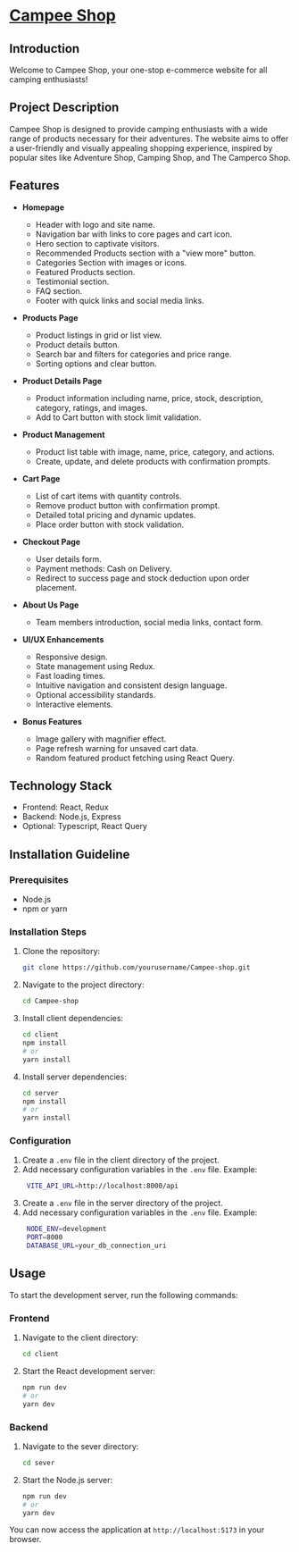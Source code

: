 # [Campee Shop](https://ph-assignment-04-client.vercel.app/)

## Introduction

Welcome to Campee Shop, your one-stop e-commerce website for all camping enthusiasts!

## Project Description

Campee Shop is designed to provide camping enthusiasts with a wide range of products necessary for their adventures. The website aims to offer a user-friendly and visually appealing shopping experience, inspired by popular sites like Adventure Shop, Camping Shop, and The Camperco Shop.

## Features

- **Homepage**

  - Header with logo and site name.
  - Navigation bar with links to core pages and cart icon.
  - Hero section to captivate visitors.
  - Recommended Products section with a "view more" button.
  - Categories Section with images or icons.
  - Featured Products section.
  - Testimonial section.
  - FAQ section.
  - Footer with quick links and social media links.

- **Products Page**

  - Product listings in grid or list view.
  - Product details button.
  - Search bar and filters for categories and price range.
  - Sorting options and clear button.

- **Product Details Page**

  - Product information including name, price, stock, description, category, ratings, and images.
  - Add to Cart button with stock limit validation.

- **Product Management**

  - Product list table with image, name, price, category, and actions.
  - Create, update, and delete products with confirmation prompts.

- **Cart Page**

  - List of cart items with quantity controls.
  - Remove product button with confirmation prompt.
  - Detailed total pricing and dynamic updates.
  - Place order button with stock validation.

- **Checkout Page**

  - User details form.
  - Payment methods: Cash on Delivery.
  - Redirect to success page and stock deduction upon order placement.

- **About Us Page**

  - Team members introduction, social media links, contact form.

- **UI/UX Enhancements**

  - Responsive design.
  - State management using Redux.
  - Fast loading times.
  - Intuitive navigation and consistent design language.
  - Optional accessibility standards.
  - Interactive elements.

- **Bonus Features**
  - Image gallery with magnifier effect.
  - Page refresh warning for unsaved cart data.
  - Random featured product fetching using React Query.

## Technology Stack

- Frontend: React, Redux
- Backend: Node.js, Express
- Optional: Typescript, React Query

## Installation Guideline

### Prerequisites

- Node.js
- npm or yarn

### Installation Steps

1. Clone the repository:
   ```bash
   git clone https://github.com/yourusername/Campee-shop.git
   ```
2. Navigate to the project directory:
   ```bash
   cd Campee-shop
   ```
3. Install client dependencies:
   ```bash
   cd client
   npm install
   # or
   yarn install
   ```
4. Install server dependencies:
   ```bash
   cd server
   npm install
   # or
   yarn install
   ```

### Configuration

1. Create a `.env` file in the client directory of the project.
2. Add necessary configuration variables in the `.env` file.
   Example:
   ```bash
    VITE_API_URL=http://localhost:8000/api
   ```
3. Create a `.env` file in the server directory of the project.
4. Add necessary configuration variables in the `.env` file.
   Example:
   ```bash
    NODE_ENV=development
    PORT=8000
    DATABASE_URL=your_db_connection_uri
   ```

## Usage

To start the development server, run the following commands:

### Frontend

1. Navigate to the client directory:
   ```bash
   cd client
   ```
2. Start the React development server:
   ```bash
   npm run dev
   # or
   yarn dev
   ```

### Backend

1. Navigate to the sever directory:
   ```bash
   cd sever
   ```
2. Start the Node.js server:
   ```bash
   npm run dev
   # or
   yarn dev
   ```

You can now access the application at `http://localhost:5173` in your browser.
